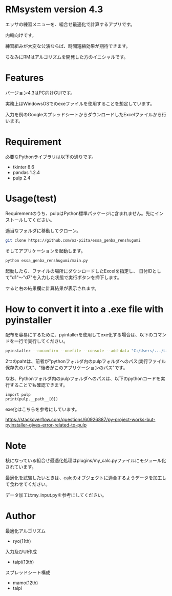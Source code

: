 # RMsystem version 4.3

エッサの練習メニューを、組合せ最適化で計算するアプリです。

内輪向けです。

練習組みが大変な公演ならば、時間短縮効果が期待できます。

ちなみにRMはアルゴリズムを開発した方のイニシャルです。

# Features

バージョン4.3はPC向けGUIです。

実務上はWindowsOSでのexeファイルを使用することを想定しています。

入力を例のGoogleスプレッドシートからダウンロードしたExcelファイルから行います。

# Requirement

必要なPythonライブラリは以下の通りです。

* tkinter 8.6
* pandas 1.2.4
* pulp    2.4

# Usage(test)

Requirementのうち、pulpはPython標準パッケージに含まれません。先にインストールしてください。

適当なフォルダに移動してクローン。
```bash
git clone https://github.com/oz-piita/essa_genba_renshugumi
```

そしてアプリケーションを起動します。

```bash
python essa_genba_renshugumi/main.py
```

起動したら、ファイルの場所にダウンロードしたExcelを指定し、
日付IDとして"d1"～"d7"を入力した状態で実行ボタンを押下します。

すると右の結果欄に計算結果が表示されます。

# How to convert it into a .exe file with pyinstaller

配布を容易にするために、pyintallerを使用してexe化する場合は、以下のコマンドを一行で実行してください。

```bash
pyinstaller --noconfirm --onefile --console --add-data "C:/Users/.../Lib/site-packages/pulp;pulp/" "C:/Users/.../main.py"
```
2つのpahtは、前者が"pythonフォルダ内のpulpフォルダへのパス;実行ファイル保存先のパス"、"後者がこのアプリケーションのパス"です。

なお、Pythonフォルダ内のpulpフォルダへのパスは、以下のpythonコードを実行することでも確認できます。
```pyhon
import pulp
print(pulp.__path__[0])
```

exe化はこちらを参考にしています。

https://stackoverflow.com/questions/60926887/py-project-works-but-pyinstaller-gives-error-related-to-pulp

# Note

核になっている組合せ最適化処理はplugins/my_calc.pyファイルにモジュール化されています。

最適化を試験したいときは、calcのオブジェクトに適合するようデータを加工して食わせてください。

データ加工はmy_input.pyを参考にしてください。

# Author

最適化アルゴリズム
* ryo(11th)

入力及びUI作成
* taipi(13th)

スプレッドシート構成
* mamo(12th)
* taipi
